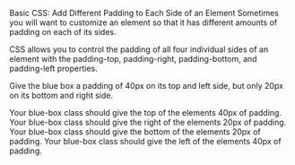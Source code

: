 Basic CSS: Add Different Padding to Each Side of an Element
Sometimes you will want to customize an element so that it has different amounts of padding on each of its sides.

CSS allows you to control the padding of all four individual sides of an element with the padding-top, padding-right, padding-bottom, and padding-left properties.


Give the blue box a padding of 40px on its top and left side, but only 20px on its bottom and right side.

Your blue-box class should give the top of the elements 40px of padding.
Your blue-box class should give the right of the elements 20px of padding.
Your blue-box class should give the bottom of the elements 20px of padding.
Your blue-box class should give the left of the elements 40px of padding.